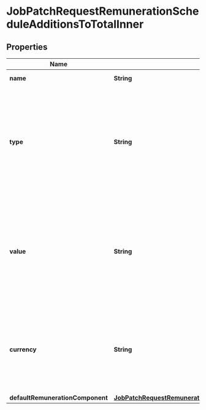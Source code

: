 

# JobPatchRequestRemunerationScheduleAdditionsToTotalInner


## Properties

| Name | Type | Description | Notes |
|------------ | ------------- | ------------- | -------------|
|**name** | **String** | The name of this Addition. |  |
|**type** | **String** | How this addition is calculated and applied to the base amount, MultipleOfBase is multiplied by baseAnnualSalary and then added to the total while FixedAmount is added directly to the total. Enum: &#x60;MultipleOfBase&#x60;, &#x60;FixedAmount&#x60;. |  |
|**value** | **String** | For MultipleOfBase this is the multiplier (e.g. 9 &#x3D; 9%) while for fixed amount this is the amount to directly add to the total. Any number exceeding 8 decimal places will be rounded up. |  |
|**currency** | **String** | The currency used for this Addition. An international currency code. Typically AUD for Australian dollar, USD for American dollar etc. See [Official list of codes](https://www.iban.com/currency-codes). |  [optional] |
|**defaultRemunerationComponent** | [**JobPatchRequestRemunerationScheduleAdditionsToTotalInnerDefaultRemunerationComponent**](JobPatchRequestRemunerationScheduleAdditionsToTotalInnerDefaultRemunerationComponent.md) |  |  [optional] |



